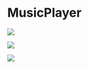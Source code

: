 # MusicPlayer
<p align="left">
<img src="https://github.com/MSagGik/MusicPlayer/assets/108148690/dac4d8de-9325-4fe4-9eb7-f5e04503924d"/>
</p>
<p align="left">
<img src="https://github.com/MSagGik/MusicPlayer/assets/108148690/8e7662a0-c57b-4653-b16c-80e5e0821a05"/>
</p>
<p align="left">
<img src="https://github.com/MSagGik/MusicPlayer/assets/108148690/2fed5d57-044a-43b4-827b-ef1ad74948d4"/>
</p>
